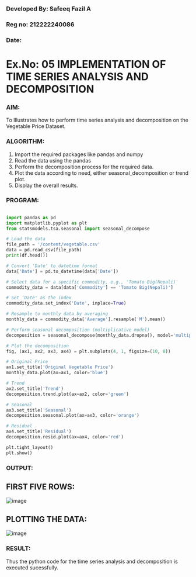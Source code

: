 ### Developed By: Safeeq Fazil A
### Reg no: 212222240086
### Date:
# Ex.No: 05  IMPLEMENTATION OF TIME SERIES ANALYSIS AND DECOMPOSITION
 


### AIM:
To Illustrates how to perform time series analysis and decomposition on the Vegetable Price Dataset.

### ALGORITHM:
1. Import the required packages like pandas and numpy
2. Read the data using the pandas
3. Perform the decomposition process for the required data.
4. Plot the data according to need, either seasonal_decomposition or trend plot.
5. Display the overall results.

### PROGRAM:
```py

import pandas as pd
import matplotlib.pyplot as plt
from statsmodels.tsa.seasonal import seasonal_decompose

# Load the data
file_path = '/content/vegetable.csv'
data = pd.read_csv(file_path)
print(df.head())

# Convert 'Date' to datetime format
data['Date'] = pd.to_datetime(data['Date'])

# Select data for a specific commodity, e.g., 'Tomato Big(Nepali)'
commodity_data = data[data['Commodity'] == 'Tomato Big(Nepali)']

# Set 'Date' as the index
commodity_data.set_index('Date', inplace=True)

# Resample to monthly data by averaging
monthly_data = commodity_data['Average'].resample('M').mean()

# Perform seasonal decomposition (multiplicative model)
decomposition = seasonal_decompose(monthly_data.dropna(), model='multiplicative', period=12)

# Plot the decomposition
fig, (ax1, ax2, ax3, ax4) = plt.subplots(4, 1, figsize=(10, 8))

# Original Price
ax1.set_title('Original Vegetable Price')
monthly_data.plot(ax=ax1, color='blue')

# Trend
ax2.set_title('Trend')
decomposition.trend.plot(ax=ax2, color='green')

# Seasonal
ax3.set_title('Seasonal')
decomposition.seasonal.plot(ax=ax3, color='orange')

# Residual
ax4.set_title('Residual')
decomposition.resid.plot(ax=ax4, color='red')

plt.tight_layout()
plt.show()

```


### OUTPUT:
## FIRST FIVE ROWS:
![image](https://github.com/user-attachments/assets/d2d46057-1bdd-47fe-98fe-05cb8a904c38)



## PLOTTING THE DATA:

![image](https://github.com/user-attachments/assets/41ec4999-7792-4f25-845b-ee0925bf7ba1)




### RESULT:
Thus the python code for the time series analysis and decomposition is executed sucessfully.
